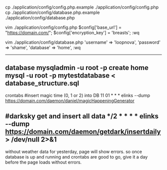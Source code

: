 cp ./application/config/config.php.example ./application/config/config.php
cp ./application/config/database.php.example ./application/config/database.php

vim ./application/config/config.php
$config['base_url'] = "https://domain.com/";
$config['encryption_key'] = 'breasts';
:wq

vim ./application/config/database.php
	'username' => 'loopnova',
	'password' => 'shame',
	'database' => 'home',
:wq

------------------------------------------------------------------------
database
mysqladmin -u root -p create home
mysql -u root -p mytestdatabase < database_structure.sql
------------------------------------------------------------------------
crontabs
#insert magic time (0, 1 or 2) into DB
11 01 * * * elinks --dump https://domain.com/daemon/daniel/magicHappeningGenerator

#darksky get and insert all data
*/2 * * * * elinks --dump https://domain.com/daemon/getdark/insertdaily > /dev/null 2>&1
------------------------------------------------------------------------
without weather data for yesterday, page will show errors. so once database is up and running and crontabs are good to go, give it a day before the page loads without errors.